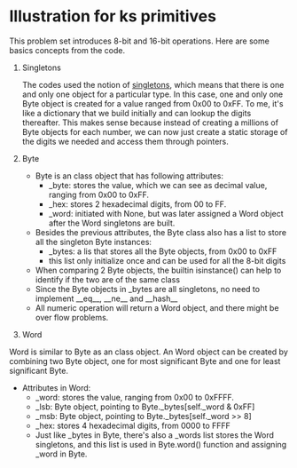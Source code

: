 # Illustration for ks primitives

This problem set introduces 8-bit and 16-bit operations. Here are some basics
concepts from the code.

1. Singletons

   The codes used the notion of [singletons](https://en.wikipedia.org/wiki/Singleton_pattern),
   which means that there is one and only one object for a particular type. In this case, one and 
   only one Byte object is created for a value ranged from 0x00 to 0xFF.
   To me, it's like a dictionary that we build initially and can lookup the digits thereafter.
   This makes sense because instead of creating a millions of Byte objects for each number, we can 
   now just create a static storage of the digits we needed and access them through pointers.

2. Byte

   * Byte is an class object that has following attributes:
       * _byte: stores the value, which we can see as decimal value, ranging from 0x00 to 0xFF.
       * _hex: stores 2 hexadecimal digits, from 00 to FF.
       * _word: initiated with None, but was later assigned a Word object after the Word singletons are built.
   * Besides the previous attributes, the Byte class also has a list to store
   all the singleton Byte instances:
      * _bytes: a lis that stores all the Byte objects, from 0x00 to 0xFF
      * this list only initialize once and can be used for all the 8-bit digits   
   * When comparing 2 Byte objects, the builtin isinstance() can help to identify if the two
   are of the same class
   * Since the Byte objects in \_bytes are all singletons, no need to implement 
   \_\_eq\_\_, \_\_ne\_\_ and \_\_hash\_\_
   * All numeric operation will return a Word object, and there might be over flow problems.

3. Word

Word is similar to Byte as an class object. An Word object can be created by combining two 
Byte object, one for most significant Byte and one for least significant Byte. 
   * Attributes in Word:
      * _word: stores the value, ranging from 0x00 to 0xFFFF.
      * _lsb: Byte object, pointing to Byte._bytes\[self._word & 0xFF\]
      * _msb: Byte object, pointing to Byte._bytes\[self._word >> 8\]
      * _hex: stores 4 hexadecimal digits, from 0000 to FFFF
      * Just like \_bytes in Byte, there's also a \_words list stores the Word singletons, and 
      this list is used in Byte.word() function and assigning \_word in Byte.
